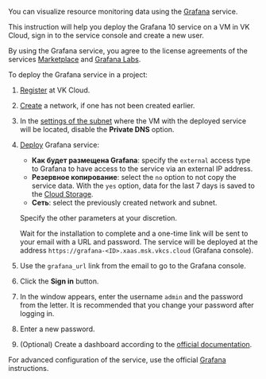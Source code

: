 You can visualize resource monitoring data using the [Grafana](https://msk.cloud.vk.com/app/en/services/marketplace/v2/apps/service/e9ec618a-ca38-483b-916c-0c1fce9620be/latest/info) service.

This instruction will help you deploy the Grafana 10 service on a VM in VK Cloud, sign in to the service console and create a new user.

By using the Grafana service, you agree to the license agreements of the services [Marketplace](/ru/intro/start/legal/marketplace "change-lang") and [Grafana Labs](https://grafana.com/legal/grafana-labs-license).

To deploy the Grafana service in a project:

1. [Register](/en/intro/start/account-registration) at VK Cloud.
1. [Create](/en/networks/vnet/service-management/net#creating_network) a network, if one has not been created earlier.
1. In the [settings of the subnet](/en/networks/vnet/service-management/net#editing_subnet) where the VM with the deployed service will be located, disable the **Private DNS** option.
1. [Deploy](../../service-management/pr-instance-add) Grafana service:

   - **Как будет размещена Grafana**: specify the `external` access type to Grafana to have access to the service via an external IP address.
   - **Резервное копирование**: select the `no` option to not copy the service data. With the `yes` option, data for the last 7 days is saved to the [Cloud Storage](/en/storage/s3).
   - **Сеть**: select the previously created network and subnet.

   Specify the other parameters at your discretion.

   Wait for the installation to complete and a one-time link will be sent to your email with a URL and password. The service will be deployed at the address `https://grafana-<ID>.xaas.msk.vkcs.cloud` (Grafana console).

1. Use the `grafana_url` link from the email to go to the Grafana console.
1. Click the **Sign in** button.
1. In the window appears, enter the username `admin` and the password from the letter. It is recommended that you change your password after logging in.
1. Enter a new password.
1. (Optional) Create a dashboard according to the [official documentation](https://grafana.com/docs/grafana/v10.0/getting-started/build-first-dashboard).

<info>

For advanced configuration of the service, use the official [Grafana](https://grafana.com/docs/grafana/v10.0) instructions.

</info>
